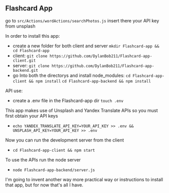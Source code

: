 ## Flashcard App

go to `src/Actions/wordActions/searchPhotos.js`
insert there your API key from unsplash

In order to install this app:

- create a new folder for both client and server `mkdir Flashcard-app && cd Flashcard-app`
- client: `git clone https://github.com/DylanBob211/Flashcard-app-client.git`
- server: `git clone https://github.com/DylanBob211/Flashcard-app-backend.git`
- go Into both the directorys and install node_modules: `cd Flashcard-app-client && npm install` `cd Flashcard-app-backend && npm install`

API use:

- create a .env file in the Flashcard-app dir `touch .env`

This app makes use of Unsplash and Yandex Translate APIs so you must first obtain your API keys

- `echo YANDEX_TRANSLATE_API_KEY=YOUR_API_KEY >> .env && UNSPLASH_API_KEY=YOUR_API_KEY >> .env`

Now you can run the development server from the client
- `cd Flashcard-app-client && npm start`

To use the APIs run the node server
- `node Flashcard-app-backend/server.js`

I'm going to invent another way more practical way or instructions to install that app, but for now that's all I have.